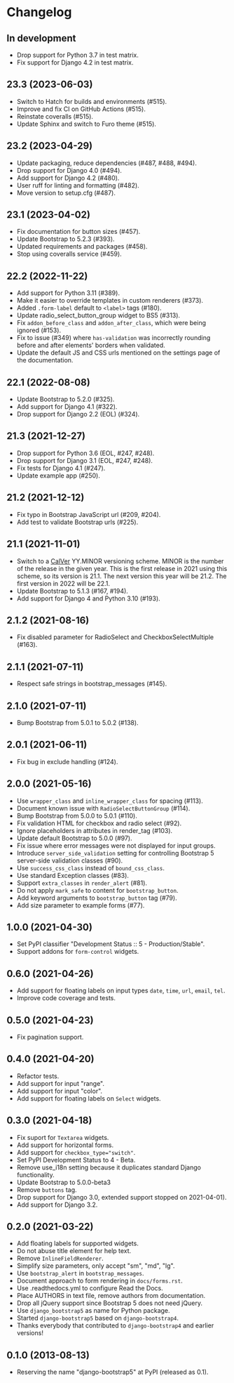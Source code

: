 # Changelog

## In development

- Drop support for Python 3.7 in test matrix.
- Fix support for Django 4.2 in test matrix.

## 23.3 (2023-06-03)

- Switch to Hatch for builds and environments (#515).
- Improve and fix CI on GitHub Actions (#515).
- Reinstate coveralls (#515).
- Update Sphinx and switch to Furo theme (#515).

## 23.2 (2023-04-29)

- Update packaging, reduce dependencies (#487, #488, #494).
- Drop support for Django 4.0 (#494).
- Add support for Django 4.2 (#480).
- User ruff for linting and formatting (#482).
- Move version to setup.cfg (#487).

## 23.1 (2023-04-02)

- Fix documentation for button sizes (#457).
- Update Bootstrap to 5.2.3 (#393).
- Updated requirements and packages (#458).
- Stop using coveralls service (#459).

## 22.2 (2022-11-22)

- Add support for Python 3.11 (#389).
- Make it easier to override templates in custom renderers (#373).
- Added `.form-label` default to `<label>` tags (#180).
- Update radio_select_button_group widget to BS5 (#313).
- Fix `addon_before_class` and `addon_after_class`, which were being ignored (#153).
- Fix to issue (#349) where `has-validation` was incorrectly rounding before and after elements' borders when validated.
- Update the default JS and CSS urls mentioned on the settings page of the documentation.

## 22.1 (2022-08-08)

- Update Bootstrap to 5.2.0 (#325).
- Add support for Django 4.1 (#322).
- Drop support for Django 2.2 (EOL) (#324).

## 21.3 (2021-12-27)

- Drop support for Python 3.6 (EOL, #247, #248).
- Drop support for Django 3.1 (EOL, #247, #248).
- Fix tests for Django 4.1 (#247).
- Update example app (#250).

## 21.2 (2021-12-12)

- Fix typo in Bootstrap JavaScript url (#209, #204).
- Add test to validate Bootstrap urls (#225).

## 21.1 (2021-11-01)

- Switch to a [CalVer](https://calver.org) YY.MINOR versioning scheme. MINOR is the number of the release in the given year. This is the first release in 2021 using this scheme, so its version is 21.1. The next version this year will be 21.2. The first version in 2022 will be 22.1.
- Update Bootstrap to 5.1.3 (#167, #194).
- Add support for Django 4 and Python 3.10 (#193).

## 2.1.2 (2021-08-16)

- Fix disabled parameter for RadioSelect and CheckboxSelectMultiple (#163).

## 2.1.1 (2021-07-11)

- Respect safe strings in bootstrap_messages (#145).

## 2.1.0 (2021-07-11)

- Bump Bootstrap from 5.0.1 to 5.0.2 (#138).

## 2.0.1 (2021-06-11)

- Fix bug in exclude handling (#124).

## 2.0.0 (2021-05-16)

- Use `wrapper_class` and `inline_wrapper_class` for spacing (#113).
- Document known issue with `RadioSelectButtonGroup` (#114).
- Bump Bootstrap from 5.0.0 to 5.0.1 (#110).
- Fix validation HTML for checkbox and radio select (#92).
- Ignore placeholders in attributes in render_tag (#103).
- Update default Bootstrap to 5.0.0 (#97).
- Fix issue where error messages were not displayed for input groups.
- Introduce `server_side_validation` setting for controlling Bootstrap 5 server-side validation classes (#90).
- Use `success_css_class` instead of `bound_css_class`.
- Use standard Exception classes (#83).
- Support `extra_classes` in `render_alert` (#81).
- Do not apply `mark_safe` to content for `bootstrap_button`.
- Add keyword arguments to `bootstrap_button` tag (#79).
- Add size parameter to example forms (#77).

## 1.0.0 (2021-04-30)

- Set PyPI classifier "Development Status :: 5 - Production/Stable".
- Support addons for `form-control` widgets.

## 0.6.0 (2021-04-26)

- Add support for floating labels on input types `date`, `time`, `url`, `email`, `tel`.
- Improve code coverage and tests.

## 0.5.0 (2021-04-23)

- Fix pagination support.

## 0.4.0 (2021-04-20)

- Refactor tests.
- Add support for input "range".
- Add support for input "color".
- Add support for floating labels on `Select` widgets.

## 0.3.0 (2021-04-18)

- Fix suport for `Textarea` widgets.
- Add support for horizontal forms.
- Add support for `checkbox_type="switch"`.
- Set PyPI Development Status to 4 - Beta.
- Remove use_i18n setting because it duplicates standard Django functionality.
- Update Bootstrap to 5.0.0-beta3
- Remove `buttons` tag.
- Drop support for Django 3.0, extended support stopped on 2021-04-01).
- Add support for Django 3.2.

## 0.2.0 (2021-03-22)

- Add floating labels for supported widgets.
- Do not abuse title element for help text.
- Remove `InlineFieldRenderer`.
- Simplify size parameters, only accept "sm", "md", "lg".
- Use `bootstrap_alert` in `bootstrap_messages`.
- Document approach to form rendering in `docs/forms.rst`.
- Use .readthedocs.yml to configure Read the Docs.
- Place AUTHORS in text file, remove authors from documentation.
- Drop all jQuery support since Bootstrap 5 does not need jQuery.
- Use `django_bootstrap5` as name for Python package.
- Started `django-bootstrap5` based on `django-bootstrap4`.
- Thanks everybody that contributed to `django-bootstrap4` and earlier versions!

## 0.1.0 (2013-08-13)

- Reserving the name "django-bootstrap5" at PyPI (released as 0.1).
